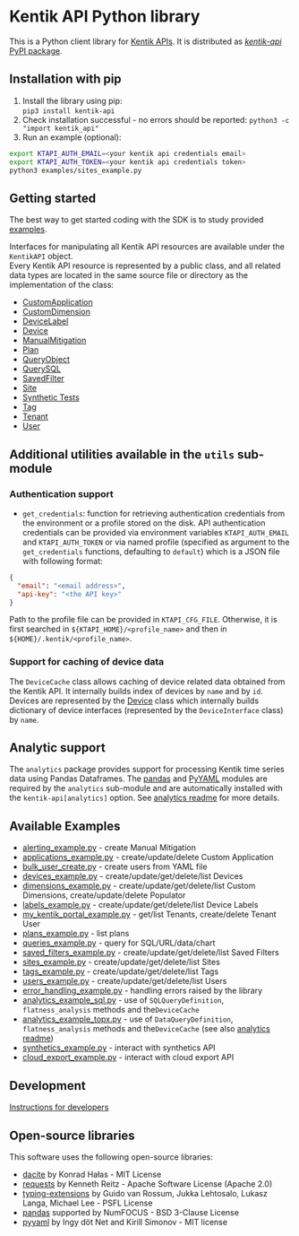 # Kentik API Python library

This is a Python client library for [Kentik APIs](https://kb.kentik.com/v0/Ab09.htm).
It is distributed as [_kentik-api_ PyPI package](https://pypi.org/project/kentik-api/).

## Installation with pip

1. Install the library using pip:  
```pip3 install kentik-api```
2. Check installation successful - no errors should be reported:
```python3 -c "import kentik_api"```
3. Run an example (optional):
  ```bash
  export KTAPI_AUTH_EMAIL=<your kentik api credentials email>
  export KTAPI_AUTH_TOKEN=<your kentik api credentials token>
  python3 examples/sites_example.py
  ```

## Getting started

The best way to get started coding with the SDK is to study provided [examples](examples).

Interfaces for manipulating all Kentik API resources are available under the `KentikAPI` object.  
Every Kentik API resource is represented by a public class, and all related data types are located in the same source
file or directory as the implementation of the class:
- [CustomApplication](kentik_api/public/custom_application.py)
- [CustomDimension](kentik_api/public/custom_dimension.py)
- [DeviceLabel](kentik_api/public/device_label.py)
- [Device](kentik_api/public/device.py)
- [ManualMitigation](kentik_api/public/manual_mitigation.py)
- [Plan](kentik_api/public/plan.py)
- [QueryObject](kentik_api/public/query_object.py)
- [QuerySQL](kentik_api/public/query_sql.py)
- [SavedFilter](kentik_api/public/saved_filter.py)
- [Site](kentik_api/public/site.py)
- [Synthetic Tests](kentik_api/synthetics)
- [Tag](kentik_api/public/tag.py)
- [Tenant](kentik_api/public/tenant.py)
- [User](kentik_api/public/user.py)

## Additional utilities available in the `utils` sub-module

### Authentication support

- `get_credentials`: function for retrieving authentication credentials from the environment or a profile stored on
  the disk. API authentication credentials can be provided via environment variables `KTAPI_AUTH_EMAIL` and
  `KTAPI_AUTH_TOKEN` or via named profile (specified as argument to the `get_credentials` functions, defaulting
  to `default`) which is a JSON file with following format:
```json
{
  "email": "<email address>",
  "api-key": "<the API key>"
}
```
Path to the profile file can be provided in `KTAPI_CFG_FILE`. Otherwise, it is first searched in
`${KTAPI_HOME}/<profile_name>` and then in `${HOME}/.kentik/<profile_name>`.

### Support for caching of device data

The `DeviceCache` class allows caching of device related data obtained from the Kentik API. It internally builds
index of devices by `name` and by `id`. Devices are represented by the [Device](kentik_api/public/device.py) class which
internally builds dictionary of device interfaces  (represented by the `DeviceInterface` class) by `name`.

## Analytic support

The `analytics` package provides support for processing Kentik time series data using Pandas Dataframes.
The [pandas](https://pandas.pydata.org) and [PyYAML](https://pyyaml.org/) modules are required by the `analytics`
sub-module and are automatically installed with the `kentik-api[analytics]` option.
See [analytics readme](kentik_api/analytics/README.md) for more details.

## Available Examples

- [alerting_example.py](examples/alerting_example.py) - create Manual Mitigation
- [applications_example.py](examples/applications_example.py) - create/update/delete Custom Application
- [bulk_user_create.py](examples/bulk_user_create.py) - create users from YAML file
- [devices_example.py](examples/devices_example.py) - create/update/get/delete/list Devices
- [dimensions_example.py](examples/dimensions_example.py) - create/update/get/delete/list Custom Dimensions,
                                                            create/update/delete Populator
- [labels_example.py](examples/labels_example.py) - create/update/get/delete/list Device Labels
- [my_kentik_portal_example.py](examples/my_kentik_portal_example.py) - get/list Tenants, create/delete Tenant User
- [plans_example.py](examples/plans_example.py) - list plans
- [queries_example.py](examples/queries_example.py) - query for SQL/URL/data/chart
- [saved_filters_example.py](examples/saved_filters_example.py) - create/update/get/delete/list Saved Filters
- [sites_example.py](examples/sites_example.py) - create/update/get/delete/list Sites
- [tags_example.py](examples/tags_example.py) - create/update/get/delete/list Tags
- [users_example.py](examples/users_example.py) - create/update/get/delete/list Users
- [error_handling_example.py](examples/error_handling_example.py) - handling errors raised by the library
- [analytics_example_sql.py](examples/analytics_example_sql.py) - use of `SQLQueryDefinition`, `flatness_analysis`
                                                                  methods and the`DeviceCache`
- [analytics_example_topx.py](examples/analytics_example_sql.py) - use of `DataQueryDefinition`, `flatness_analysis`
                                                                  methods and the`DeviceCache`
  (see also [analytics readme](kentik_api/analytics/README.md))
- [synthetics_example.py](examples/synthetics_example.py) - interact with synthetics API
- [cloud_export_example.py](examples/cloud_export_example.py) - interact with cloud export API

## Development

[Instructions for developers](docs/README.md)

## Open-source libraries

This software uses the following open-source libraries:
- [dacite](https://pypi.org/project/dacite/) by Konrad Hałas - MIT License
- [requests](https://pypi.org/project/requests/) by Kenneth Reitz - Apache Software License (Apache 2.0)
- [typing-extensions](https://pypi.org/project/typing-extensions/) by  Guido van Rossum, Jukka Lehtosalo, Lukasz Langa,
                                                                   Michael Lee - PSFL License
- [pandas](https://pandas.pydata.org) supported by NumFOCUS - BSD 3-Clause License
- [pyyaml](https://pyyaml.org/) by Ingy döt Net and Kirill Simonov - MIT license
